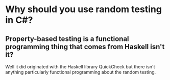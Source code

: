 # Why should you use random testing in C#?

## Property-based testing is a functional programming thing that comes from Haskell isn't it?

Well it did originated with the Haskell library QuickCheck but there isn't anything particularly functional programming about the random testing.
